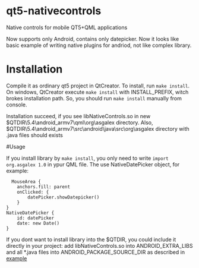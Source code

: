 # qt5-nativecontrols
Native controls for mobile QT5+QML applications

Now supports only Android, contains only datepicker. Now it looks like basic example of writing native plugins for andriod, not like complex library.

# Installation

Compile it as ordinary qt5 project in QtCreator.
To install, run ```make install```. On windows, QtCreator execute ```make install``` with INSTALL_PREFIX, witch brokes installation path. So, you should run ```make install``` manually from console.

Installation succeed, if you see libNativeControls.so in new $QTDIR\5.4\android_armv7\qml\org\asgalex directory. Also, $QTDIR\5.4\android_armv7\src\android\java\src\org\asgalex directory with .java files should exists

#Usage

If you install library by ```make install```, you only need to write ```import org.asgalex 1.0``` in ypur QML file. The use NativeDatePicker object, for example:
```
  MouseArea {
    anchors.fill: parent
    onClicked: {
        datePicker.showDatepicker()
    }
}
NativeDatePicker {
    id: datePicker
    date: new Date()
}
```

If you dont want to install library into the $QTDIR, you could include it directly in your project: add libNativeControls.so into ANDROID_EXTRA_LIBS and all *.java files into ANDROID_PACKAGE_SOURCE_DIR as described in <a href="http://doc.qt.io/qt-5/qtandroidextras-notification-example.html">example</a>
